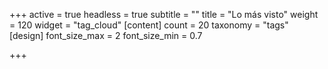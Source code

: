 +++
active = true
headless = true
subtitle = ""
title = "Lo más visto"
weight = 120
widget = "tag_cloud"
[content]
count = 20
taxonomy = "tags"
[design]
font_size_max = 2
font_size_min = 0.7

+++
